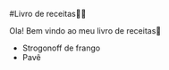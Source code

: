 #Livro de receitas:man_cook:

Ola! Bem vindo ao meu livro de receitas:wave:

- Strogonoff de frango
- Pavê
